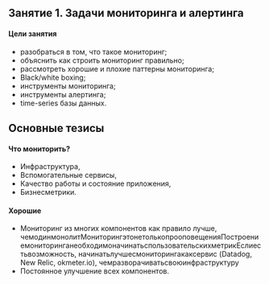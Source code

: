 ## Занятие 1. Задачи мониторинга и алертинга ##

#### Цели занятия
- разобраться в том, что такое мониторинг;  
- объяснить как строить мониторинг правильно;  
- рассмотреть хорошие и плохие паттерны мониторинга;  
- Black/white boxing;  
- инструменты мониторинга;  
- инструменты алертинга;  
- time-series базы данных.


## Основные тезисы 
#### Что мониторить?  
- Инфраструктура,  
- Вспомогательные сервисы,  
- Качество работы и состояние приложения,  
- Бизнесметрики.  

#### Хорошие   
- Мониторинг из многих компонентов как правило лучше,
чемодинмонолитМониторингэтонетолькопрооповещенияПостроениемониторинганеобходимоначинатьспользовательскихметрикЕслиестьвозможность, начинатьлучшесмониторингакаксервис (Datadog, New Relic, okmeter.io), чемразворачиватьсвоюинфраструктуру
- Постоянное улучшение всех компонентов.  

